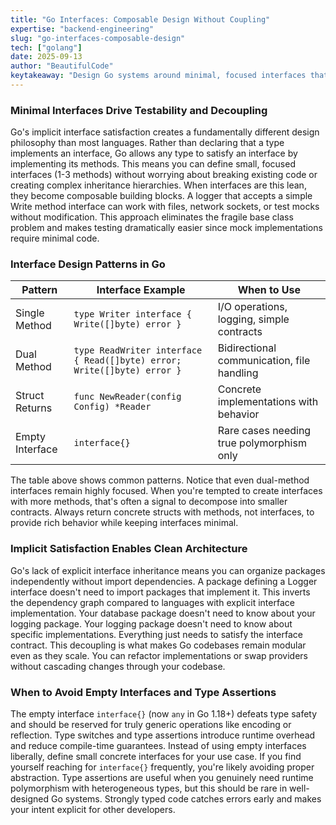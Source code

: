 ```yaml
---
title: "Go Interfaces: Composable Design Without Coupling"
expertise: "backend-engineering"
slug: "go-interfaces-composable-design"
tech: ["golang"]
date: 2025-09-13
author: "BeautifulCode"
keytakeaway: "Design Go systems around minimal, focused interfaces that accept interfaces and return concrete structs, leveraging implicit satisfaction to achieve testability and decoupling without sacrificing type safety."
---
```


### Minimal Interfaces Drive Testability and Decoupling

Go's implicit interface satisfaction creates a fundamentally different design philosophy than most languages. Rather than declaring that a type implements an interface, Go allows any type to satisfy an interface by implementing its methods. This means you can define small, focused interfaces (1-3 methods) without worrying about breaking existing code or creating complex inheritance hierarchies. When interfaces are this lean, they become composable building blocks. A logger that accepts a simple Write method interface can work with files, network sockets, or test mocks without modification. This approach eliminates the fragile base class problem and makes testing dramatically easier since mock implementations require minimal code.

### Interface Design Patterns in Go

| Pattern | Interface Example | When to Use |
|---------|------------------|-----------|
| Single Method | `type Writer interface { Write([]byte) error }` | I/O operations, logging, simple contracts |
| Dual Method | `type ReadWriter interface { Read([]byte) error; Write([]byte) error }` | Bidirectional communication, file handling |
| Struct Returns | `func NewReader(config Config) *Reader` | Concrete implementations with behavior |
| Empty Interface | `interface{}` | Rare cases needing true polymorphism only |

The table above shows common patterns. Notice that even dual-method interfaces remain highly focused. When you're tempted to create interfaces with more methods, that's often a signal to decompose into smaller contracts. Always return concrete structs with methods, not interfaces, to provide rich behavior while keeping interfaces minimal.

### Implicit Satisfaction Enables Clean Architecture

Go's lack of explicit interface inheritance means you can organize packages independently without import dependencies. A package defining a Logger interface doesn't need to import packages that implement it. This inverts the dependency graph compared to languages with explicit interface implementation. Your database package doesn't need to know about your logging package. Your logging package doesn't need to know about specific implementations. Everything just needs to satisfy the interface contract. This decoupling is what makes Go codebases remain modular even as they scale. You can refactor implementations or swap providers without cascading changes through your codebase.

### When to Avoid Empty Interfaces and Type Assertions

The empty interface `interface{}` (now `any` in Go 1.18+) defeats type safety and should be reserved for truly generic operations like encoding or reflection. Type switches and type assertions introduce runtime overhead and reduce compile-time guarantees. Instead of using empty interfaces liberally, define small concrete interfaces for your use case. If you find yourself reaching for `interface{}` frequently, you're likely avoiding proper abstraction. Type assertions are useful when you genuinely need runtime polymorphism with heterogeneous types, but this should be rare in well-designed Go systems. Strongly typed code catches errors early and makes your intent explicit for other developers.